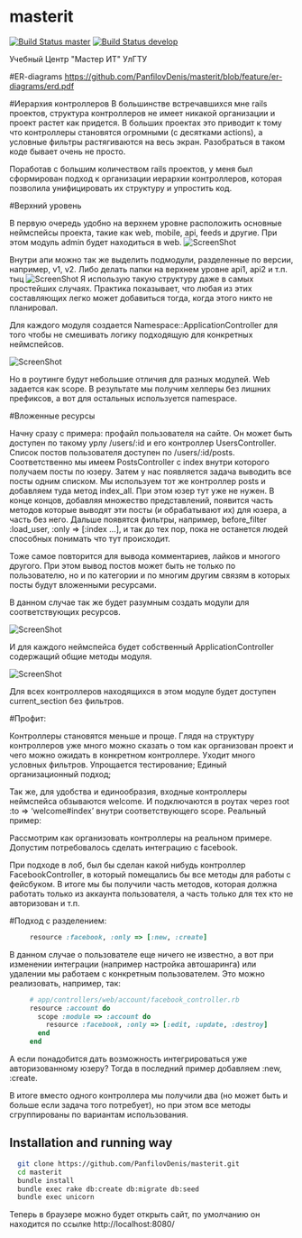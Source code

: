 masterit
========
[![Build Status master](https://travis-ci.org/PanfilovDenis/masterit.png?branch=master)](https://travis-ci.org/PanfilovDenis/masterit)
[![Build Status develop](https://travis-ci.org/PanfilovDenis/masterit.png?branch=develop)](https://travis-ci.org/PanfilovDenis/masterit)

Учебный Центр "Мастер ИТ" УлГТУ

#ER-diagrams
https://github.com/PanfilovDenis/masterit/blob/feature/er-diagrams/erd.pdf

#Иерархия контроллеров
В большинстве встречавшихся мне rails проектов, структура контроллеров не имеет никакой организации и проект растет как придется. В больших проектах это приводит к тому что контроллеры становятся огромными (с десятками actions), а условные фильтры растягиваются на весь экран. Разобраться в таком коде бывает очень не просто.

Поработав с большим количеством rails проектов, у меня был сформирован подход к организации иерархии контроллеров, которая позволила унифицировать их структуру и упростить код.

#Верхний уровень

В первую очередь удобно на верхнем уровне расположить основные неймспейсы проекта, такие как web, mobile, api, feeds и другие. При этом модуль admin будет находиться в web.
![ScreenShot](http://photoload.ru/data/9d/1d/0e/9d1d0e8f838c4d0631aa0bbabf6bd5f0.png)


Внутри апи можно так же выделить подмодули, разделенные по версии, например, v1, v2. Либо делать папки на верхнем уровне api1, api2 и т.п. тыц
![ScreenShot](http://photoload.ru/data/88/77/2e/88772e2efcfa0fda3b51a50a09e937af.png)
Я использую такую структуру даже в самых простейших случаях. Практика показывает, что любая из этих составляющих легко может добавиться тогда, когда этого никто не планировал.

Для каждого модуля создается Namespace::ApplicationController для того чтобы не смешивать логику подходящую для конкретных неймспейсов.

![ScreenShot](http://photoload.ru/data/7b/00/29/7b0029b9ef46eb706fa0dd50610ee67a.png)


Но в роутинге будут небольшие отличия для разных модулей. Web задается как scope. В результате мы получим хелперы без лишних префиксов, а вот для остальных используется namespace.


#Вложенные ресурсы

Начну сразу с примера: профайл пользователя на сайте. Он может быть доступен по такому урлу /users/:id и его контроллер UsersController. Список постов пользователя доступен по /users/:id/posts. Соответственно мы имеем PostsController с index внутри которого получаем посты по юзеру. Затем у нас появляется задача выводить все посты одним списком. Мы используем тот же контроллер posts и добавляем туда метод index_all.
При этом юзер тут уже не нужен. В конце концов, добавляя множество представлений, появится часть методов которые выводят эти посты (и обрабатывают их) для юзера, а часть без него. Дальше появятся фильтры, например, before_filter :load_user, :only => [:index …], и так до тех пор, пока не останется людей способных понимать что тут происходит.

Тоже самое повторится для вывода комментариев, лайков и многого другого. При этом вывод постов может быть не только по пользователю, но и по категории и по многим другим связям в которых посты будут вложенными ресурсами.

В данном случае так же будет разумным создать модули для соответствующих ресурсов.

![ScreenShot](http://photoload.ru/data/15/45/9e/15459ebc785fd1830cd5dd7b8531f125.png)

И для каждого неймспейса будет собственный ApplicationController содержащий общие методы модуля.

![ScreenShot](http://photoload.ru/data/38/50/39/385039f00aeae304afacc9346ef61501.png)

Для всех контроллеров находящихся в этом модуле будет доступен current_section без фильтров.

#Профит:

Контроллеры становятся меньше и проще. Глядя на структуру контроллеров уже много можно сказать о том как организован проект и чего можно ожидать в конкретном контроллере. Уходит много условных фильтров. Упрощается тестирование; Единый организационный подход;

Так же, для удобства и единообразия, входные контроллеры неймспейса обзываются welcome. И подключаются в роутах через root :to => ‘welcome#index’ внутри соответствующего scope. Реальный пример:

Рассмотрим как организовать контроллеры на реальном примере. Допустим потребовалось сделать интеграцию с facebook.

При подходе в лоб, был бы сделан какой нибудь контроллер FacebookController, в который помещались бы все методы для работы с фейсбуком. В итоге мы бы получили часть методов, которая должна работать только из аккаунта пользователя, а часть только для тех кто не авторизован и т.п.

#Подход с разделением:
```ruby
     resource :facebook, :only => [:new, :create]
```
В данном случае о пользователе еще ничего не известно, а вот при изменении интеграции (например настройка автошаринга) или удалении мы работаем с конкретным пользователем. Это можно реализовать, например, так:
```ruby
     # app/controllers/web/account/facebook_controller.rb
     resource :account do
       scope :module => :account do
         resource :facebook, :only => [:edit, :update, :destroy]
       end
     end
```
А если понадобится дать возможность интегрироваться уже авторизованному юзеру? Тогда в последний пример добавляем :new, :create.

В итоге вместо одного контроллера мы получили два (но может быть и больше если задача того потребует), но при этом все методы сгруппированы по вариантам использования.


## Installation and running way
```sh
  git clone https://github.com/PanfilovDenis/masterit.git
  cd masterit
  bundle install
  bundle exec rake db:create db:migrate db:seed
  bundle exec unicorn
```

  Теперь в браузере можно будет открыть сайт, по умолчанию он находится
по ссылке http://localhost:8080/
